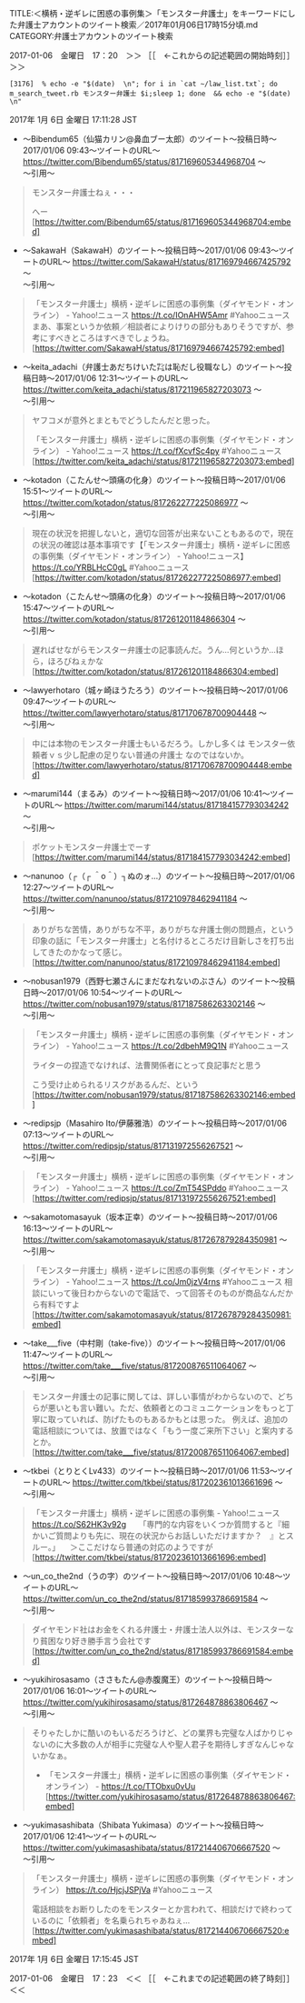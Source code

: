 TITLE:＜横柄・逆ギレに困惑の事例集＞「モンスター弁護士」をキーワードにした弁護士アカウントのツイート検索／2017年01月06日17時15分頃.md
CATEGORY:弁護士アカウントのツイート検索

2017-01-06　金曜日　17：20　＞＞ ［［　←これからの記述範囲の開始時刻］］＞＞

```
[3176]  % echo -e "$(date)  \n"; for i in `cat ~/law_list.txt`; do m_search_tweet.rb モンスター弁護士 $i;sleep 1; done  && echo -e "$(date)  \n"                  
```

2017年  1月  6日 金曜日 17:11:28 JST  

* 〜Bibendum65（仙猫カリン@鼻血ブー太郎）のツイート〜投稿日時〜2017/01/06 09:43〜ツイートのURL〜 https://twitter.com/Bibendum65/status/817169605344968704 〜  
〜引用〜   
>モンスター弁護士ねぇ・・・
>
>へー  
[https://twitter.com/Bibendum65/status/817169605344968704:embed]

* 〜SakawaH（SakawaH）のツイート〜投稿日時〜2017/01/06 09:43〜ツイートのURL〜 https://twitter.com/SakawaH/status/817169794667425792 〜  
〜引用〜   
>「モンスター弁護士」横柄・逆ギレに困惑の事例集（ダイヤモンド・オンライン） - Yahoo!ニュース https://t.co/IOnAHW5Amr #Yahooニュース　まあ、事案というか依頼／相談者によりけりの部分もありそうですが、参考にすべきところはすべきでしょうね。  
[https://twitter.com/SakawaH/status/817169794667425792:embed]

* 〜keita_adachi（弁護士あだちけいた㌠は恥だし役職なし）のツイート〜投稿日時〜2017/01/06 12:31〜ツイートのURL〜 https://twitter.com/keita_adachi/status/817211965827203073 〜  
〜引用〜   
>ヤフコメが意外とまともでどうしたんだと思った。
>
>「モンスター弁護士」横柄・逆ギレに困惑の事例集（ダイヤモンド・オンライン） - Yahoo!ニュース https://t.co/fXcvfSc4py #Yahooニュース  
[https://twitter.com/keita_adachi/status/817211965827203073:embed]

* 〜kotadon（こたんせ～頭痛の化身）のツイート〜投稿日時〜2017/01/06 15:51〜ツイートのURL〜 https://twitter.com/kotadon/status/817262277225086977 〜  
〜引用〜   
>現在の状況を把握しないと，適切な回答が出来ないこともあるので，現在の状況の確認は基本事項です【「モンスター弁護士」横柄・逆ギレに困惑の事例集（ダイヤモンド・オンライン） - Yahoo!ニュース】 https://t.co/YRBLHcC0gL #Yahooニュース  
[https://twitter.com/kotadon/status/817262277225086977:embed]

* 〜kotadon（こたんせ～頭痛の化身）のツイート〜投稿日時〜2017/01/06 15:47〜ツイートのURL〜 https://twitter.com/kotadon/status/817261201184866304 〜  
〜引用〜   
>遅ればせながらモンスター弁護士の記事読んだ。うん…何というか…ほら，ほろびねぇかな  
[https://twitter.com/kotadon/status/817261201184866304:embed]

* 〜lawyerhotaro（城ヶ崎ほうたろう）のツイート〜投稿日時〜2017/01/06 09:47〜ツイートのURL〜 https://twitter.com/lawyerhotaro/status/817170678700904448 〜  
〜引用〜   
>中には本物のモンスター弁護士もいるだろう。しかし多くは
>モンスター依頼者ｖｓ少し配慮の足りない普通の弁護士
>なのではないか。  
[https://twitter.com/lawyerhotaro/status/817170678700904448:embed]

* 〜marumi144（まるみ）のツイート〜投稿日時〜2017/01/06 10:41〜ツイートのURL〜 https://twitter.com/marumi144/status/817184157793034242 〜  
〜引用〜   
>ポケットモンスター弁護士でーす  
[https://twitter.com/marumi144/status/817184157793034242:embed]

* 〜nanunoo（┌（┌ ＾o＾）┐ぬのォ...）のツイート〜投稿日時〜2017/01/06 12:27〜ツイートのURL〜 https://twitter.com/nanunoo/status/817210978462941184 〜  
〜引用〜   
>ありがちな苦情，ありがちな不平，ありがちな弁護士側の問題点，という印象の話に「モンスター弁護士」と名付けるところだけ目新しさを打ち出してきたのかなって感じ。  
[https://twitter.com/nanunoo/status/817210978462941184:embed]

* 〜nobusan1979（西野七瀬さんにまだなれないのぶさん）のツイート〜投稿日時〜2017/01/06 10:54〜ツイートのURL〜 https://twitter.com/nobusan1979/status/817187586263302146 〜  
〜引用〜   
>「モンスター弁護士」横柄・逆ギレに困惑の事例集（ダイヤモンド・オンライン） - Yahoo!ニュース https://t.co/2dbehM9Q1N #Yahooニュース
>
>ライターの捏造でなければ、法曹関係者にとって良記事だと思う
>
>こう受け止められるリスクがあるんだ、という  
[https://twitter.com/nobusan1979/status/817187586263302146:embed]

* 〜redipsjp（Masahiro Ito/伊藤雅浩）のツイート〜投稿日時〜2017/01/06 07:13〜ツイートのURL〜 https://twitter.com/redipsjp/status/817131972556267521 〜  
〜引用〜   
>「モンスター弁護士」横柄・逆ギレに困惑の事例集（ダイヤモンド・オンライン） - Yahoo!ニュース https://t.co/ZmT54SPddo #Yahooニュース  
[https://twitter.com/redipsjp/status/817131972556267521:embed]

* 〜sakamotomasayuk（坂本正幸）のツイート〜投稿日時〜2017/01/06 16:13〜ツイートのURL〜 https://twitter.com/sakamotomasayuk/status/817267879284350981 〜  
〜引用〜   
>「モンスター弁護士」横柄・逆ギレに困惑の事例集（ダイヤモンド・オンライン） - Yahoo!ニュース https://t.co/Jm0jzV4rns #Yahooニュース
>相談にいって後日わからないので電話で、って回答そのものが商品なんだから有料ですよ  
[https://twitter.com/sakamotomasayuk/status/817267879284350981:embed]

* 〜take___five（中村剛（take-five））のツイート〜投稿日時〜2017/01/06 11:47〜ツイートのURL〜 https://twitter.com/take___five/status/817200876511064067 〜  
〜引用〜   
>モンスター弁護士の記事に関しては、詳しい事情がわからないので、どちらが悪いとも言い難い。ただ、依頼者とのコミュニケーションをもっと丁寧に取っていれば、防げたものもあるかもとは思った。
>例えば、追加の電話相談については、放置ではなく「もう一度ご来所下さい」と案内するとか。  
[https://twitter.com/take___five/status/817200876511064067:embed]

* 〜tkbei（とりとくLv433）のツイート〜投稿日時〜2017/01/06 11:53〜ツイートのURL〜 https://twitter.com/tkbei/status/817202361013661696 〜  
〜引用〜   
>「モンスター弁護士」横柄・逆ギレに困惑の事例集 - Yahoo!ニュース https://t.co/S62HK3v92g 
>　
>「専門的な内容をいくつか質問すると『細かいご質問よりも先に、現在の状況からお話しいただけますか？　』とスルー。」
>　＞ここだけなら普通の対応のようですが  
[https://twitter.com/tkbei/status/817202361013661696:embed]

* 〜un_co_the2nd（うの字）のツイート〜投稿日時〜2017/01/06 10:48〜ツイートのURL〜 https://twitter.com/un_co_the2nd/status/817185993786691584 〜  
〜引用〜   
>ダイヤモンド社はお金をくれる弁護士・弁護士法人以外は、モンスターなり貧困なり好き勝手言う会社です  
[https://twitter.com/un_co_the2nd/status/817185993786691584:embed]

* 〜yukihirosasamo（ささもたん@赤腹魔王）のツイート〜投稿日時〜2017/01/06 16:01〜ツイートのURL〜 https://twitter.com/yukihirosasamo/status/817264878863806467 〜  
〜引用〜   
>そりゃたしかに酷いのもいるだろうけど、どの業界も完璧な人ばかりじゃないのに大多数の人が相手に完璧な人や聖人君子を期待しすぎなんじゃないかなぁ。
>- 「モンスター弁護士」横柄・逆ギレに困惑の事例集（ダイヤモンド・オンライン） - https://t.co/TTObxu0vUu  
[https://twitter.com/yukihirosasamo/status/817264878863806467:embed]

* 〜yukimasashibata（Shibata Yukimasa）のツイート〜投稿日時〜2017/01/06 12:41〜ツイートのURL〜 https://twitter.com/yukimasashibata/status/817214406706667520 〜  
〜引用〜   
>「モンスター弁護士」横柄・逆ギレに困惑の事例集（ダイヤモンド・オンライン） https://t.co/HjcjJSPjVa #Yahooニュース
>
>電話相談をお断りしたのをモンスターとか言われて、相談だけで終わっているのに「依頼者」を名乗られちゃあねぇ…  
[https://twitter.com/yukimasashibata/status/817214406706667520:embed]

2017年  1月  6日 金曜日 17:15:45 JST

2017-01-06　金曜日　17：23　＜＜ ［［　←これまでの記述範囲の終了時刻］］＜＜
